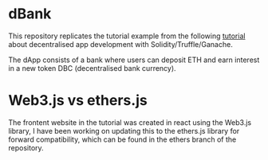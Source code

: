 # dBank 

This repository replicates the tutorial example from the following [tutorial](https://www.youtube.com/watch?v=xWFba_9QYmc&t=5417s) about decentralised app development with Solidity/Truffle/Ganache.  

The dApp consists of a bank where users can deposit ETH and earn interest in a new token DBC (decentralised bank currency).

# Web3.js vs ethers.js

The frontent website in the tutorial was created in react using the Web3.js library, I have been working on updating this to the ethers.js library for forward compatibility, which can be found in the ethers branch of the repository.
